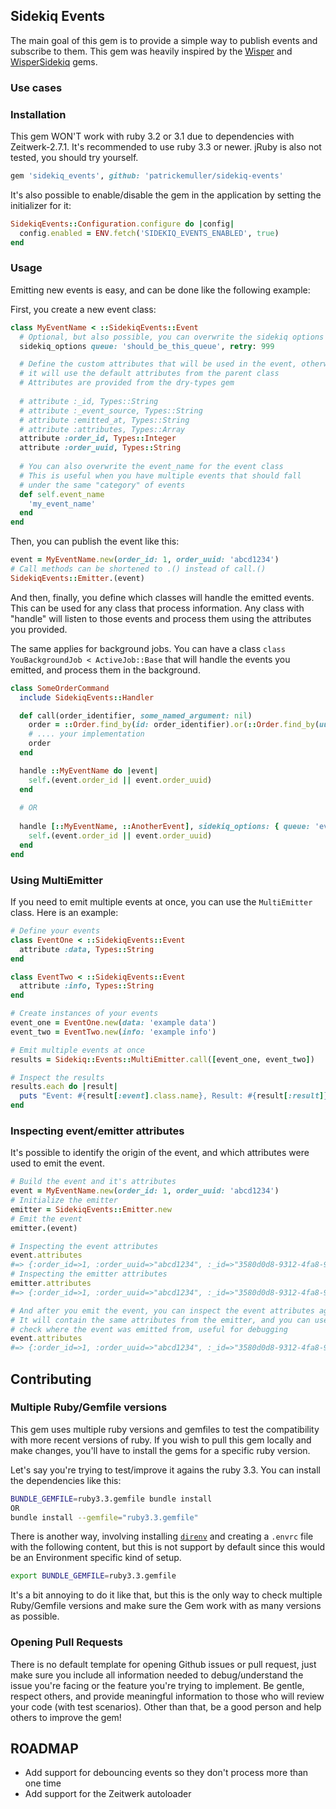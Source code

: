 ## Sidekiq Events

The main goal of this gem is to provide a simple way to publish events and subscribe to them.
This gem was heavily inspired by the [Wisper](https://github.com/krisleech/wisper) and [WisperSidekiq](https://github.com/krisleech/wisper-sidekiq) gems.

### Use cases

### Installation

This gem WON'T work with ruby 3.2 or 3.1 due to dependencies with Zeitwerk-2.7.1.
It's recommended to use ruby 3.3 or newer.
jRuby is also not tested, you should try yourself.

```ruby
gem 'sidekiq_events', github: 'patrickemuller/sidekiq-events'
```

It's also possible to enable/disable the gem in the application by setting the initializer for it:

```ruby
SidekiqEvents::Configuration.configure do |config|
  config.enabled = ENV.fetch('SIDEKIQ_EVENTS_ENABLED', true)
end
```

### Usage

Emitting new events is easy, and can be done like the following example:

First, you create a new event class:

```ruby
class MyEventName < ::SidekiqEvents::Event
  # Optional, but also possible, you can overwrite the sidekiq options for the event
  sidekiq_options queue: 'should_be_this_queue', retry: 999

  # Define the custom attributes that will be used in the event, otherwise
  # it will use the default attributes from the parent class
  # Attributes are provided from the dry-types gem
  
  # attribute :_id, Types::String
  # attribute :_event_source, Types::String
  # attribute :emitted_at, Types::String
  # attribute :attributes, Types::Array
  attribute :order_id, Types::Integer
  attribute :order_uuid, Types::String
  
  # You can also overwrite the event_name for the event class
  # This is useful when you have multiple events that should fall
  # under the same "category" of events
  def self.event_name
    'my_event_name'
  end
end
```

Then, you can publish the event like this:
```ruby
event = MyEventName.new(order_id: 1, order_uuid: 'abcd1234')
# Call methods can be shortened to .() instead of call.()
SidekiqEvents::Emitter.(event)
```

And then, finally, you define which classes will handle the emitted events.
This can be used for any class that process information.
Any class with "handle" will listen to those events and process them using the attributes you provided.

The same applies for background jobs. You can have a class `class YouBackgroundJob < ActiveJob::Base` 
that will handle the events you emitted, and process them in the background.

```ruby
class SomeOrderCommand
  include SidekiqEvents::Handler

  def call(order_identifier, some_named_argument: nil)
    order = ::Order.find_by(id: order_identifier).or(::Order.find_by(uuid: order_identifier))
    # .... your implementation
    order
  end

  handle ::MyEventName do |event|
    self.(event.order_id || event.order_uuid)
  end
  
  # OR
  
  handle [::MyEventName, ::AnotherEvent], sidekiq_options: { queue: 'events', retry: 123 } do |event|
    self.(event.order_id || event.order_uuid)
  end
end
```

### Using MultiEmitter

If you need to emit multiple events at once, you can use the `MultiEmitter` class. Here is an example:

```ruby
# Define your events
class EventOne < ::SidekiqEvents::Event
  attribute :data, Types::String
end

class EventTwo < ::SidekiqEvents::Event
  attribute :info, Types::String
end

# Create instances of your events
event_one = EventOne.new(data: 'example data')
event_two = EventTwo.new(info: 'example info')

# Emit multiple events at once
results = Sidekiq::Events::MultiEmitter.call([event_one, event_two])

# Inspect the results
results.each do |result|
  puts "Event: #{result[:event].class.name}, Result: #{result[:result]}"
end
```

### Inspecting event/emitter attributes

It's possible to identify the origin of the event, and which attributes were used to emit the event.

```ruby
# Build the event and it's attributes
event = MyEventName.new(order_id: 1, order_uuid: 'abcd1234')
# Initialize the emitter
emitter = SidekiqEvents::Emitter.new
# Emit the event
emitter.(event)

# Inspecting the event attributes
event.attributes
#=> {:order_id=>1, :order_uuid=>"abcd1234", :_id=>"3580d0d8-9312-4fa8-9a3c-91e3288f0701", :_event_source=>nil, :emitted_at=>nil}
# Inspecting the emitter attributes
emitter.attributes
#=> {:order_id=>1, :order_uuid=>"abcd1234", :_id=>"3580d0d8-9312-4fa8-9a3c-91e3288f0701", :_event_source=>"SidekiqEvents::Emitter", :emitted_at=>Tue, 28 Jan 2025 16:12:44 -0800, :_event_class=>"MyEventName"}

# And after you emit the event, you can inspect the event attributes again to see the changes
# It will contain the same attributes from the emitter, and you can use that to
# check where the event was emitted from, useful for debugging
event.attributes
#=> {:order_id=>1, :order_uuid=>"abcd1234", :_id=>"3580d0d8-9312-4fa8-9a3c-91e3288f0701", :_event_source=>"SidekiqEvents::Emitter", :emitted_at=>Tue, 28 Jan 2025 16:12:44 -0800, :_event_class=>"MyEventName"}
```

## Contributing

### Multiple Ruby/Gemfile versions
This gem uses multiple ruby versions and gemfiles to test the compatibility with more recent
versions of ruby.
If you wish to pull this gem locally and make changes, you'll have to install the gems for a specific
ruby version.

Let's say you're trying to test/improve it agains the ruby 3.3. You can install the dependencies like this:

```bash
BUNDLE_GEMFILE=ruby3.3.gemfile bundle install
OR
bundle install --gemfile="ruby3.3.gemfile"
```

There is another way, involving installing [`direnv`](https://github.com/direnv/direnv) and creating a `.envrc` file 
with the following content, but this is not support by default since this would be an Environment specific kind of setup. 

```bash
export BUNDLE_GEMFILE=ruby3.3.gemfile
```

It's a bit annoying to do it like that, but this is the only way to check multiple Ruby/Gemfile
versions and make sure the Gem work with as many versions as possible.

### Opening Pull Requests

There is no default template for opening Github issues or pull request, just make sure you include
all information needed to debug/understand the issue you're facing or the feature you're trying to implement.
Be gentle, respect others, and provide meaningful information to those who will review your code (with test scenarios).
Other than that, be a good person and help others to improve the gem!

## ROADMAP

- Add support for debouncing events so they don't process more than one time
- Add support for the Zeitwerk autoloader